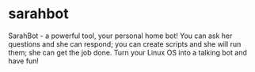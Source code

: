 # sarahbot
SarahBot - a powerful tool, your personal home bot! You can ask her questions and she can respond; you can create scripts and she will run them; she can get the job done. Turn your Linux OS into a talking bot and have fun!
